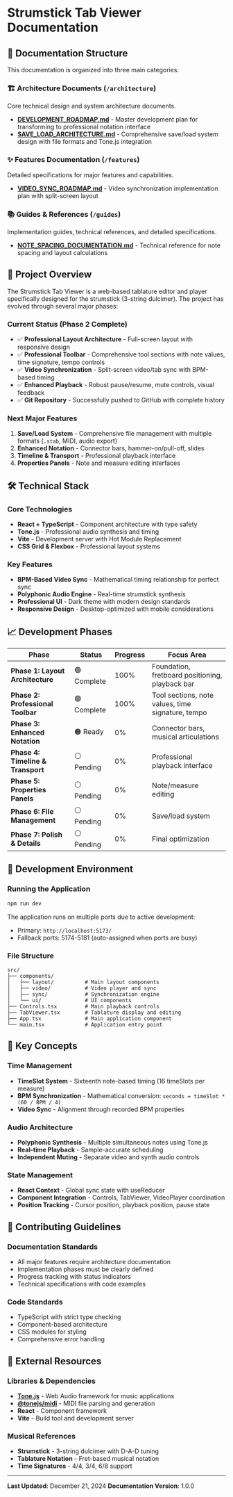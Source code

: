 # Strumstick Tab Viewer Documentation

## 📁 Documentation Structure

This documentation is organized into three main categories:

### 🏗️ Architecture Documents (`/architecture`)
Core technical design and system architecture documents.

- **[DEVELOPMENT_ROADMAP.md](architecture/DEVELOPMENT_ROADMAP.md)** - Master development plan for transforming to professional notation interface
- **[SAVE_LOAD_ARCHITECTURE.md](architecture/SAVE_LOAD_ARCHITECTURE.md)** - Comprehensive save/load system design with file formats and Tone.js integration

### ✨ Features Documentation (`/features`)
Detailed specifications for major features and capabilities.

- **[VIDEO_SYNC_ROADMAP.md](features/VIDEO_SYNC_ROADMAP.md)** - Video synchronization implementation plan with split-screen layout

### 📚 Guides & References (`/guides`)
Implementation guides, technical references, and detailed specifications.

- **[NOTE_SPACING_DOCUMENTATION.md](guides/NOTE_SPACING_DOCUMENTATION.md)** - Technical reference for note spacing and layout calculations

## 🎯 Project Overview

The Strumstick Tab Viewer is a web-based tablature editor and player specifically designed for the strumstick (3-string dulcimer). The project has evolved through several major phases:

### Current Status (Phase 2 Complete)
- ✅ **Professional Layout Architecture** - Full-screen layout with responsive design
- ✅ **Professional Toolbar** - Comprehensive tool sections with note values, time signature, tempo controls
- ✅ **Video Synchronization** - Split-screen video/tab sync with BPM-based timing
- ✅ **Enhanced Playback** - Robust pause/resume, mute controls, visual feedback
- ✅ **Git Repository** - Successfully pushed to GitHub with complete history

### Next Major Features
1. **Save/Load System** - Comprehensive file management with multiple formats (`.stab`, MIDI, audio export)
2. **Enhanced Notation** - Connector bars, hammer-on/pull-off, slides
3. **Timeline & Transport** - Professional playback interface
4. **Properties Panels** - Note and measure editing interfaces

## 🛠️ Technical Stack

### Core Technologies
- **React + TypeScript** - Component architecture with type safety
- **Tone.js** - Professional audio synthesis and timing
- **Vite** - Development server with Hot Module Replacement
- **CSS Grid & Flexbox** - Professional layout systems

### Key Features
- **BPM-Based Video Sync** - Mathematical timing relationship for perfect sync
- **Polyphonic Audio Engine** - Real-time strumstick synthesis
- **Professional UI** - Dark theme with modern design standards
- **Responsive Design** - Desktop-optimized with mobile considerations

## 📈 Development Phases

| Phase | Status | Progress | Focus Area |
|-------|--------|----------|------------|
| **Phase 1: Layout Architecture** | 🟢 Complete | 100% | Foundation, fretboard positioning, playback bar |
| **Phase 2: Professional Toolbar** | 🟢 Complete | 100% | Tool sections, note values, time signature, tempo |
| **Phase 3: Enhanced Notation** | 🟠 Ready | 0% | Connector bars, musical articulations |
| **Phase 4: Timeline & Transport** | ⚪ Pending | 0% | Professional playback interface |
| **Phase 5: Properties Panels** | ⚪ Pending | 0% | Note/measure editing |
| **Phase 6: File Management** | ⚪ Pending | 0% | Save/load system |
| **Phase 7: Polish & Details** | ⚪ Pending | 0% | Final optimization |

## 🔧 Development Environment

### Running the Application
```bash
npm run dev
```

The application runs on multiple ports due to active development:
- Primary: `http://localhost:5173/`
- Fallback ports: 5174-5181 (auto-assigned when ports are busy)

### File Structure
```
src/
├── components/
│   ├── layout/          # Main layout components
│   ├── video/           # Video player and sync
│   ├── sync/            # Synchronization engine
│   └── ui/              # UI components
├── Controls.tsx         # Main playback controls
├── TabViewer.tsx        # Tablature display and editing
├── App.tsx              # Main application component
└── main.tsx             # Application entry point
```

## 🎵 Key Concepts

### Time Management
- **TimeSlot System** - Sixteenth note-based timing (16 timeSlots per measure)
- **BPM Synchronization** - Mathematical conversion: `seconds = timeSlot * (60 / BPM / 4)`
- **Video Sync** - Alignment through recorded BPM properties

### Audio Architecture
- **Polyphonic Synthesis** - Multiple simultaneous notes using Tone.js
- **Real-time Playback** - Sample-accurate scheduling
- **Independent Muting** - Separate video and synth audio controls

### State Management
- **React Context** - Global sync state with useReducer
- **Component Integration** - Controls, TabViewer, VideoPlayer coordination
- **Position Tracking** - Cursor position, playback position, pause state

## 📝 Contributing Guidelines

### Documentation Standards
- All major features require architecture documentation
- Implementation phases must be clearly defined
- Progress tracking with status indicators
- Technical specifications with code examples

### Code Standards
- TypeScript with strict type checking
- Component-based architecture
- CSS modules for styling
- Comprehensive error handling

## 🔗 External Resources

### Libraries & Dependencies
- **[Tone.js](https://tonejs.github.io/)** - Web Audio framework for music applications
- **[@tonejs/midi](https://github.com/Tonejs/Midi)** - MIDI file parsing and generation
- **React** - Component framework
- **Vite** - Build tool and development server

### Musical References
- **Strumstick** - 3-string dulcimer with D-A-D tuning
- **Tablature Notation** - Fret-based musical notation
- **Time Signatures** - 4/4, 3/4, 6/8 support

---

**Last Updated**: December 21, 2024
**Documentation Version**: 1.0.0 